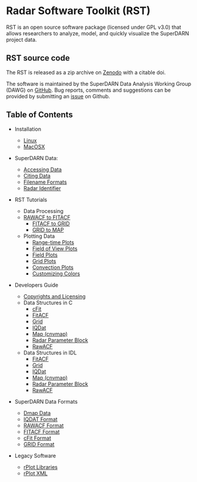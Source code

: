 <!--
(C) copyright 2019 SuperDARN Canada, University of Saskatchewan
author: Marina Schmidt, SuperDARN Canada
-->
# Radar Software Toolkit (RST)

RST is an open source software package (licensed under GPL v3.0) that allows researchers to analyze, model, and quickly visualize the SuperDARN project data.

## RST source code 

The RST is released as a zip archive on [Zenodo](https://doi.org/10.5281/zenodo.801458) with a citable doi. 

The software is maintained by the SuperDARN Data Analysis Working Group (DAWG) on [GitHub](https://github.com/SuperDARN/rst). Bug reports, comments and suggestions can be provided by submitting an [issue](https://github.com/SuperDARN/rst/issues) on Github.

## Table of Contents 
  - Installation
	* [Linux](user_guide/linux_install.md)
	* [MacOSX](user_guide/mac_install.md)
  - SuperDARN Data:
    * [Accessing Data](user_guide/data.md)
    * [Citing Data](user_guide/citing.md)
    * [Filename Formats](references/general/filename.md)
    * [Radar Identifier](references/general/radar_id.md)
  -  RST Tutorials 
	  - Data Processing
       * [RAWACF to FITACF](user_guide/make_fit.md)
	     * [FITACF to GRID](user_guide/make_grid.md)
	     * [GRID to MAP](user_guide/map_grid.md)
	  - Plotting Data
         * [Range-time Plots](user_guide/time_plot.md)
         * [Field of View Plots](user_guide/fov_plot.md)
         * [Field Plots](user_guide/field_plot.md)
         * [Grid Plots](user_guide/grid_plot.md)
         * [Convection Plots](user_guide/map_plot.md)
         * [Customizing Colors](user_guide/colors.md)
  - Developers Guide
    - [Copyrights and Licensing](developers_guide/copyright_license.md) 
    - Data Structures in C
         * [cFit](developers_guide/cfit_struct_c.md)
         * [FitACF](developers_guide/fitacf_struct_c.md)
         * [Grid](developers_guide/grid_struct_c.md)
         * [IQDat](developers_guide/iqdat_struct_c.md)
         * [Map (cnvmap)](developers_guide/cnvmap_struct_c.md)
         * [Radar Parameter Block](developers_guide/radar_parameter_c.md)
         * [RawACF](developers_guide/rawacf_struct_c.md)
    - Data Structures in IDL
         * [FitACF](developer_guide/fiatcf_struct_idl.md)
         * [Grid](developers_guide/grid_struct_idl.md)
         * [IQDat](developers_guide/iqdat_struct_idl.md)
         * [Map (cnvmap)](developers_guide/cnvmap_struct_idl.md)
         * [Radar Parameter Block](developers_guide/radar_parameter_idl.md)
         * [RawACF](developers_guide/rawacf_struct_idl.md)

  - SuperDARN Data Formats
    * [Dmap Data](references/general/dmap_data.md)
    * [IQDAT Format](references/general/iqdat.md)
    * [RAWACF Format](references/general/rawacf.md)
    * [FITACF Format](references/general/fitacf.md)
    * [cFit Format](references/general/cfit.md)
    * [GRID Format](references/general/grid.md)
  - Legacy Software
    * [rPlot Libraries](legacy_software/rPlot_lib.md)
    * [rPlot XML](legacy_software/rPlot_XML.md)
